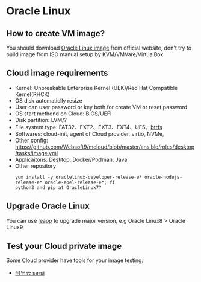 # Oracle Linux

## How to create VM image?

You should download [Oracle Linux image](https://yum.oracle.com/oracle-linux-templates.html) from official website, don't try to build image from ISO manual setup by KVM/VMVare/VirtualBox

## Cloud image requirements

- Kernel: Unbreakable Enterprise Kernel (UEK)/Red Hat Compatible Kernel(RHCK)
- OS disk automaticlly resize
- User can user password or key both for create VM or reset password
- OS start methond on Cloud: BIOS/UEFI
- Disk partition: LVM/?
- File system type: FAT32、EXT2、EXT3、EXT4、UFS、[btrfs](https://blogs.oracle.com/linux/post/btrfs-on-oracle-linuxefficiently-backup-and-recover-systems)
- Softwares: cloud-init, agent of Cloud provider, virtio, NVMe, 
- Other config: https://github.com/Websoft9/mcloud/blob/master/ansible/roles/desktop/tasks/image.yml
- Applicaitons: Desktop, Docker/Podman, Java
- Other repository
  ```
  yum install -y oraclelinux-developer-release-e* oracle-nodejs-release-e* oracle-epel-release-e*; fi
  python3 and pip at OracleLinux7?
  ```

## Upgrade Oracle Linux

You can use [leapp](https://docs.oracle.com/en/learn/ol-linux-leapp) to upgrade major version, e.g Oracle Linux8 > Oracle Linux9

## Test your Cloud private image

Some Cloud provider have tools for your image testing:  

- [阿里云 sersi](https://help.aliyun.com/zh/ecs/user-guide/check-whether-an-image-meets-the-import-requirements)
